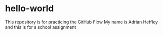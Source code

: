 # hello-world
This repository is for practicing the GitHub Flow
My name is Adrian Heffley and this is for a school assignment
